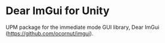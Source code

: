 # Dear ImGui for Unity

UPM package for the immediate mode GUI library, Dear ImGui (https://github.com/ocornut/imgui).